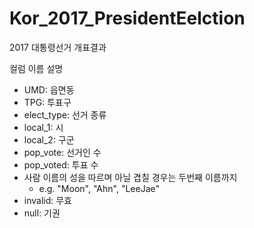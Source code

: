 # Kor_2017_PresidentEelction
2017 대통령선거 개표결과

컬럼 이름 설명 

* UMD: 읍면동 
* TPG: 투표구 
* elect_type: 선거 종류
* local_1: 시
* local_2: 구군
* pop_vote: 선거인 수 
* pop_voted: 투표 수 
* 사람 이름의 성을 따르며 아닐 겹칠 경우는 두번째 이름까지 
    + e.g. "Moon", "Ahn", "LeeJae"  
* invalid: 무효 
* null: 기권 

